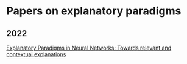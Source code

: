 
# Papers on explanatory paradigms

## 2022

[Explanatory Paradigms in Neural Networks: Towards relevant and contextual explanations](https://ieeexplore.ieee.org/stamp/stamp.jsp?arnumber=9810032)
